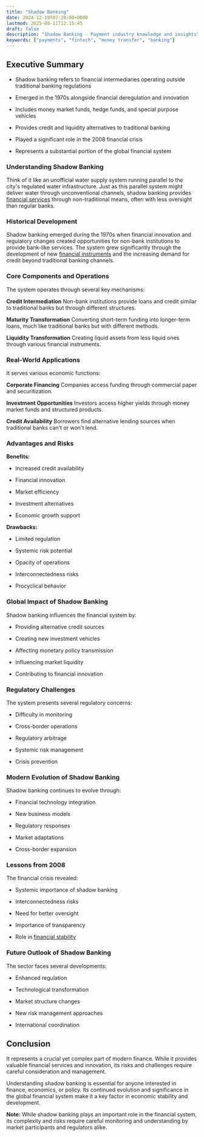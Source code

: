 ```yaml
---
title: "Shadow Banking"
date: 2024-12-19T07:28:00+0000
lastmod: 2025-08-11T12:15:45
draft: false
description: "Shadow Banking - Payment industry knowledge and insights"
keywords: ["payments", "fintech", "money transfer", "banking"]
---
```


## Executive Summary

- Shadow banking refers to financial intermediaries operating outside traditional banking regulations

- Emerged in the 1970s alongside financial deregulation and innovation

- Includes money market funds, hedge funds, and special purpose vehicles

- Provides credit and liquidity alternatives to traditional banking

- Played a significant role in the 2008 financial crisis

- Represents a substantial portion of the global financial system

### Understanding Shadow Banking

Think of it like an unofficial water supply system running parallel to the city's regulated water infrastructure. Just as this parallel system might deliver water through unconventional channels, shadow banking provides [financial services](https://faisalkhanllc.xyz/resources/payments-wiki/f/financial-services/) through non-traditional means, often with less oversight than regular banks.

### Historical Development

Shadow banking emerged during the 1970s when financial innovation and regulatory changes created opportunities for non-bank institutions to provide bank-like services. The system grew significantly through the development of new [financial instruments](https://faisalkhanllc.xyz/resources/payments-wiki/f/financial-instrument/) and the increasing demand for credit beyond traditional banking channels.

### Core Components and Operations

The system operates through several key mechanisms:

**Credit Intermediation** Non-bank institutions provide loans and credit similar to traditional banks but through different structures.

**Maturity Transformation** Converting short-term funding into longer-term loans, much like traditional banks but with different methods.

**Liquidity Transformation** Creating liquid assets from less liquid ones through various financial instruments.

### Real-World Applications

It serves various economic functions:

**Corporate Financing** Companies access funding through commercial paper and securitization.

**Investment Opportunities** Investors access higher yields through money market funds and structured products.

**Credit Availability** Borrowers find alternative lending sources when traditional banks can't or won't lend.

### Advantages and Risks

**Benefits:**

- Increased credit availability

- Financial innovation

- Market efficiency

- Investment alternatives

- Economic growth support

**Drawbacks:**

- Limited regulation

- Systemic risk potential

- Opacity of operations

- Interconnectedness risks

- Procyclical behavior

### Global Impact of Shadow Banking

Shadow banking influences the financial system by:

- Providing alternative credit sources

- Creating new investment vehicles

- Affecting monetary policy transmission

- Influencing market liquidity

- Contributing to financial innovation

### Regulatory Challenges

The system presents several regulatory concerns:

- Difficulty in monitoring

- Cross-border operations

- Regulatory arbitrage

- Systemic risk management

- Crisis prevention

### Modern Evolution of Shadow Banking

Shadow banking continues to evolve through:

- Financial technology integration

- New business models

- Regulatory responses

- Market adaptations

- Cross-border expansion

### Lessons from 2008

The financial crisis revealed:

- Systemic importance of shadow banking

- Interconnectedness risks

- Need for better oversight

- Importance of transparency

- Role in [financial stability](https://faisalkhanllc.xyz/resources/payments-wiki/f/financial-stability/)

### Future Outlook of Shadow Banking

The sector faces several developments:

- Enhanced regulation

- Technological transformation

- Market structure changes

- New risk management approaches

- International coordination

## Conclusion

It represents a crucial yet complex part of modern finance. While it provides valuable financial services and innovation, its risks and challenges require careful consideration and management.

Understanding shadow banking is essential for anyone interested in finance, economics, or policy. Its continued evolution and significance in the global financial system make it a key factor in economic stability and development.

**Note:** While shadow banking plays an important role in the financial system, its complexity and risks require careful monitoring and understanding by market participants and regulators alike.